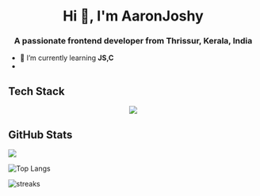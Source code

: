 <h1 align="center">Hi 👋, I'm AaronJoshy </h1>

<h3 align="center"> A passionate frontend developer from Thrissur, Kerala, India </h3>

- 🌱 I’m currently learning **JS,C**
-  
## Tech Stack
<div align="center">
  <p align="center">
  <a href="https://skillicons.dev">
    <img src="https://skillicons.dev/icons?i=html,css,js,figma,c,github,php" />
  </a>

</div>

## GitHub Stats

![](https://komarev.com/ghpvc/?username=Aaronjoshy&style=for-the-badge)
 
![Top Langs](https://github-readme-stats.vercel.app/api/top-langs/?username=Aaronjoshy&layout=compact&theme=dracula&hide_border=true)

![streaks](https://github-readme-streak-stats.herokuapp.com/?user=Aaronjoshy&theme=monokai-metallian&hide_border=true)
